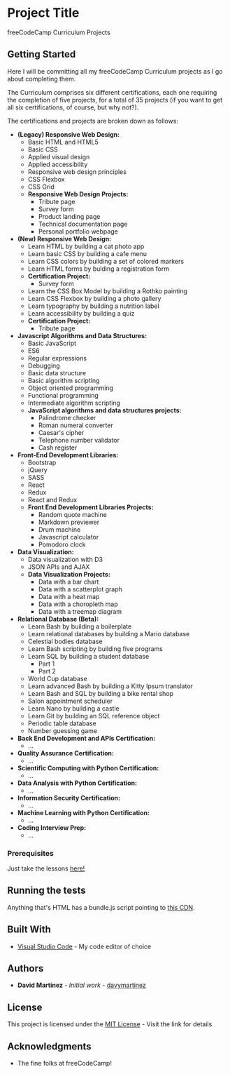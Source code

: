 # Project Title

freeCodeCamp Curriculum Projects

## Getting Started

Here I will be committing all my freeCodeCamp Curriculum projects as I go about completing them.

The Curriculum comprises six different certifications, each one requiring the completion of five projects, for a total of 35 projects (if you want to get all six certifications, of course, but why not?).

The certifications and projects are broken down as follows:

* **(Legacy) Responsive Web Design:**
  * Basic HTML and HTML5
  * Basic CSS
  * Applied visual design
  * Applied accessibility
  * Responsive web design principles
  * CSS Flexbox
  * CSS Grid
  * **Responsive Web Design Projects:**
    * Tribute page
    * Survey form
    * Product landing page
    * Technical documentation page
    * Personal portfolio webpage
* **(New) Responsive Web Design:**
  * Learn HTML by building a cat photo app
  * Learn basic CSS by building a cafe menu
  * Learn CSS colors by building a set of colored markers
  * Learn HTML forms by bulding a registration form
  * **Certification Project:**
    * Survey form
  * Learn the CSS Box Model by building a Rothko painting
  * Learn CSS Flexbox by building a photo gallery
  * Learn typography by building a nutrition label
  * Learn accessibility by building a quiz
  * **Certification Project:**
    * Tribute page
* **Javascript Algorithms and Data Structures:**
  * Basic JavaScript
  * ES6
  * Regular expressions
  * Debugging
  * Basic data structure
  * Basic algorithm scripting
  * Object oriented programming
  * Functional programming
  * Intermediate algorithm scripting
  * **JavaScript algorithms and data structures projects:**
    * Palindrome checker
    * Roman numeral converter
    * Caesar's cipher
    * Telephone number validator
    * Cash register
* **Front-End Development Libraries:**
  * Bootstrap
  * jQuery
  * SASS
  * React
  * Redux
  * React and Redux
  * **Front End Development Libraries Projects:**
    * Random quote machine
    * Markdown previewer
    * Drum machine
    * Javascript calculator
    * Pomodoro clock
* **Data Visualization:**
  * Data visualization with D3
  * JSON APIs and AJAX
  * **Data Visualization Projects:**
    * Data with a bar chart
    * Data with a scatterplot graph
    * Data with a heat map
    * Data with a choropleth map
    * Data with a treemap diagram
* **Relational Database (Beta):**
  * Learn Bash by building a boilerplate
  * Learn relational databases by building a Mario database
  * Celestial bodies database
  * Learn Bash scripting by building five programs
  * Learn SQL by building a student database
    * Part 1
    * Part 2
  * World Cup database
  * Learn advanced Bash by building a Kitty Ipsum translator
  * Learn Bash and SQL by building a bike rental shop
  * Salon appointment scheduler
  * Learn Nano by building a castle
  * Learn Git by building an SQL reference object
  * Periodic table database
  * Number guessing game
* **Back End Development and APIs Certification:**
  * ...
* **Quality Assurance Certification:**
  * ...
* **Scientific Computing with Python Certification:**
  * ...
* **Data Analysis with Python Certification:**
  * ...
* **Information Security Certification:**
  * ...
* **Machine Learning with Python Certification:**
  * ...
* **Coding Interview Prep:**
  * ...

### Prerequisites

Just take the lessons [here!](https://learn.freecodecamp.org/)

## Running the tests

Anything that's HTML has a bundle.js script pointing to [this CDN](https://cdn.freecodecamp.org/testable-projects-fcc/v1/bundle.js).

## Built With

* [Visual Studio Code](https://code.visualstudio.com) - My code editor of choice

## Authors

* **David Martinez** - *Initial work* - [davymartinez](https://github.com/davymartinez)

## License

This project is licensed under the [MIT License](https://mit-license.org/) - Visit the link for details

## Acknowledgments

* The fine folks at freeCodeCamp!
